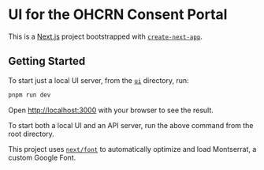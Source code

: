 # UI for the OHCRN Consent Portal

This is a [Next.js](https://nextjs.org/) project bootstrapped with [`create-next-app`](https://github.com/vercel/next.js/tree/canary/packages/create-next-app).

## Getting Started

To start just a local UI server, from the [`ui`](../ui/) directory, run:

```bash
pnpm run dev
```

Open [http://localhost:3000](http://localhost:3000) with your browser to see the result.

To start both a local UI and an API server, run the above command from the root directory.

This project uses [`next/font`](https://nextjs.org/docs/basic-features/font-optimization) to automatically optimize and load Montserrat, a custom Google Font.
